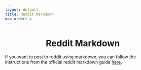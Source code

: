 ```yaml
---
layout: default
title: Reddit Markdown
nav_order: 4
---
```

<h1 style="text-align:center">Reddit Markdown</h1>

If you want to post to reddit using markdown, you can follow the instructions from the official reddit markdown guide
[here](https://www.reddit.com/wiki/markdown).